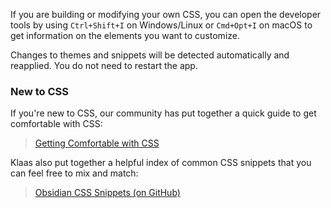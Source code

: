 If you are building or modifying your own CSS, you can open the developer tools by using `Ctrl+Shift+I` on Windows/Linux or `Cmd+Opt+I` on macOS to get information on the elements you want to customize. 

Changes to themes and snippets will be detected automatically and reapplied. You do not need to restart the app.

### New to CSS

If you're new to CSS, our community has put together a quick guide to get comfortable with CSS:

> [Getting Comfortable with CSS](https://forum.obsidian.md/t/getting-comfortable-with-obsidian-css/133)

Klaas also put together a helpful index of common CSS snippets that you can feel free to mix and match:

> [Obsidian CSS Snippets (on GitHub)](https://github.com/Dmitriy-Shulha/obsidian-css-snippets/tree/master/Snippets)
